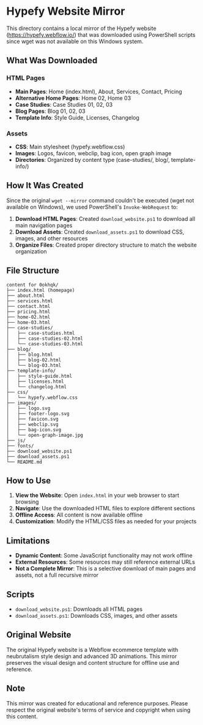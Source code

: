 # Hypefy Website Mirror

This directory contains a local mirror of the Hypefy website (https://hypefy.webflow.io/) that was downloaded using PowerShell scripts since wget was not available on this Windows system.

## What Was Downloaded

### HTML Pages
- **Main Pages**: Home (index.html), About, Services, Contact, Pricing
- **Alternative Home Pages**: Home 02, Home 03
- **Case Studies**: Case Studies 01, 02, 03
- **Blog Pages**: Blog 01, 02, 03
- **Template Info**: Style Guide, Licenses, Changelog

### Assets
- **CSS**: Main stylesheet (hypefy.webflow.css)
- **Images**: Logos, favicon, webclip, bag icon, open graph image
- **Directories**: Organized by content type (case-studies/, blog/, template-info/)

## How It Was Created

Since the original `wget --mirror` command couldn't be executed (wget not available on Windows), we used PowerShell's `Invoke-WebRequest` to:

1. **Download HTML Pages**: Created `download_website.ps1` to download all main navigation pages
2. **Download Assets**: Created `download_assets.ps1` to download CSS, images, and other resources
3. **Organize Files**: Created proper directory structure to match the website organization

## File Structure

```
content for 0okhqk/
├── index.html (homepage)
├── about.html
├── services.html
├── contact.html
├── pricing.html
├── home-02.html
├── home-03.html
├── case-studies/
│   ├── case-studies.html
│   ├── case-studies-02.html
│   └── case-studies-03.html
├── blog/
│   ├── blog.html
│   ├── blog-02.html
│   └── blog-03.html
├── template-info/
│   ├── style-guide.html
│   ├── licenses.html
│   └── changelog.html
├── css/
│   └── hypefy.webflow.css
├── images/
│   ├── logo.svg
│   ├── footer-logo.svg
│   ├── favicon.svg
│   ├── webclip.svg
│   ├── bag-icon.svg
│   └── open-graph-image.jpg
├── js/
├── fonts/
├── download_website.ps1
├── download_assets.ps1
└── README.md
```

## How to Use

1. **View the Website**: Open `index.html` in your web browser to start browsing
2. **Navigate**: Use the downloaded HTML files to explore different sections
3. **Offline Access**: All content is now available offline
4. **Customization**: Modify the HTML/CSS files as needed for your projects

## Limitations

- **Dynamic Content**: Some JavaScript functionality may not work offline
- **External Resources**: Some resources may still reference external URLs
- **Not a Complete Mirror**: This is a selective download of main pages and assets, not a full recursive mirror

## Scripts

- `download_website.ps1`: Downloads all HTML pages
- `download_assets.ps1`: Downloads CSS, images, and other assets

## Original Website

The original Hypefy website is a Webflow ecommerce template with neubrutalism style design and advanced 3D animations. This mirror preserves the visual design and content structure for offline use and reference.

## Note

This mirror was created for educational and reference purposes. Please respect the original website's terms of service and copyright when using this content.
